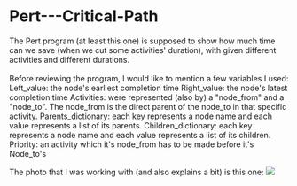 # Pert---Critical-Path
The Pert program (at least this one) is supposed to show how much time can we save
(when we cut some activities' duration), with given different activities and different durations.
<br><br>Before reviewing the program, I would like to mention a few variables I used:
Left_value: the node's earliest completion time
Right_value: the node's latest completion time
Activities: were represented (also by) a "node_from" and a "node_to".
The node_from is the direct parent of the node_to in that specific activity.
Parents_dictionary: each key represents a node name and each value represents a list of its parents.
Children_dictionary: each key represents a node name and each value represents a list of its children.
Priority: an activity which it's node_from has to be made before it's Node_to's

The photo that I was working with (and also explains a bit) is this one:
![][logo]

[logo]: https://github.com/omersch381/Pert---Critical-Path/blob/master/PERT.JPG
